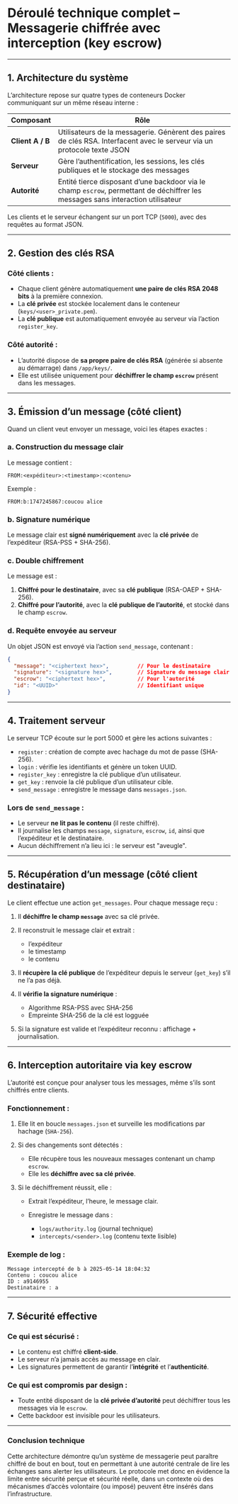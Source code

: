 # Déroulé technique complet – Messagerie chiffrée avec interception (key escrow)

---

## 1. Architecture du système

L’architecture repose sur quatre types de conteneurs Docker communiquant sur un même réseau interne :

| Composant        | Rôle                                                                                                                             |
| ---------------- | -------------------------------------------------------------------------------------------------------------------------------- |
| **Client A / B** | Utilisateurs de la messagerie. Génèrent des paires de clés RSA. Interfacent avec le serveur via un protocole texte JSON          |
| **Serveur**      | Gère l’authentification, les sessions, les clés publiques et le stockage des messages                                            |
| **Autorité**     | Entité tierce disposant d’une backdoor via le champ `escrow`, permettant de déchiffrer les messages sans interaction utilisateur |

Les clients et le serveur échangent sur un port TCP (`5000`), avec des requêtes au format JSON.

---

## 2. Gestion des clés RSA

### Côté clients :

* Chaque client génère automatiquement **une paire de clés RSA 2048 bits** à la première connexion.
* La **clé privée** est stockée localement dans le conteneur (`keys/<user>_private.pem`).
* La **clé publique** est automatiquement envoyée au serveur via l’action `register_key`.

### Côté autorité :

* L’autorité dispose de **sa propre paire de clés RSA** (générée si absente au démarrage) dans `/app/keys/`.
* Elle est utilisée uniquement pour **déchiffrer le champ `escrow`** présent dans les messages.

---

## 3. Émission d’un message (côté client)

Quand un client veut envoyer un message, voici les étapes exactes :

### a. Construction du message clair

Le message contient :

```
FROM:<expéditeur>:<timestamp>:<contenu>
```

Exemple :

```
FROM:b:1747245867:coucou alice
```

### b. Signature numérique

Le message clair est **signé numériquement** avec la **clé privée** de l’expéditeur (RSA-PSS + SHA-256).

### c. Double chiffrement

Le message est :

1. **Chiffré pour le destinataire**, avec sa **clé publique** (RSA-OAEP + SHA-256).
2. **Chiffré pour l’autorité**, avec la **clé publique de l’autorité**, et stocké dans le champ `escrow`.

### d. Requête envoyée au serveur

Un objet JSON est envoyé via l’action `send_message`, contenant :

```json
{
  "message": "<ciphertext hex>",         // Pour le destinataire
  "signature": "<signature hex>",        // Signature du message clair
  "escrow": "<ciphertext hex>",          // Pour l'autorité
  "id": "<UUID>"                         // Identifiant unique
}
```

---

## 4. Traitement serveur

Le serveur TCP écoute sur le port 5000 et gère les actions suivantes :

* `register` : création de compte avec hachage du mot de passe (SHA-256).
* `login` : vérifie les identifiants et génère un token UUID.
* `register_key` : enregistre la clé publique d’un utilisateur.
* `get_key` : renvoie la clé publique d’un utilisateur cible.
* `send_message` : enregistre le message dans `messages.json`.

### Lors de `send_message` :

* Le serveur **ne lit pas le contenu** (il reste chiffré).
* Il journalise les champs `message`, `signature`, `escrow`, `id`, ainsi que l’expéditeur et le destinataire.
* Aucun déchiffrement n’a lieu ici : le serveur est "aveugle".

---

## 5. Récupération d’un message (côté client destinataire)

Le client effectue une action `get_messages`. Pour chaque message reçu :

1. Il **déchiffre le champ `message`** avec sa clé privée.
2. Il reconstruit le message clair et extrait :

   * l’expéditeur
   * le timestamp
   * le contenu
3. Il **récupère la clé publique** de l’expéditeur depuis le serveur (`get_key`) s’il ne l’a pas déjà.
4. Il **vérifie la signature numérique** :

   * Algorithme RSA-PSS avec SHA-256
   * Empreinte SHA-256 de la clé est logguée
5. Si la signature est valide et l’expéditeur reconnu : affichage + journalisation.

---

## 6. Interception autoritaire via key escrow

L’autorité est conçue pour analyser tous les messages, même s’ils sont chiffrés entre clients.

### Fonctionnement :

1. Elle lit en boucle `messages.json` et surveille les modifications par hachage (`SHA-256`).
2. Si des changements sont détectés :

   * Elle récupère tous les nouveaux messages contenant un champ `escrow`.
   * Elle les **déchiffre avec sa clé privée**.
3. Si le déchiffrement réussit, elle :

   * Extrait l’expéditeur, l’heure, le message clair.
   * Enregistre le message dans :

     * `logs/authority.log` (journal technique)
     * `intercepts/<sender>.log` (contenu texte lisible)

### Exemple de log :

```
Message intercepté de b à 2025-05-14 18:04:32
Contenu : coucou alice
ID : a9146955
Destinataire : a
```

---

## 7. Sécurité effective

### Ce qui est sécurisé :

* Le contenu est chiffré **client-side**.
* Le serveur n’a jamais accès au message en clair.
* Les signatures permettent de garantir l’**intégrité** et l’**authenticité**.

### Ce qui est compromis par design :

* Toute entité disposant de la **clé privée d’autorité** peut déchiffrer tous les messages via le `escrow`.
* Cette backdoor est invisible pour les utilisateurs.

---

### Conclusion technique

Cette architecture démontre qu’un système de messagerie peut paraître chiffré de bout en bout, tout en permettant à une autorité centrale de lire les échanges sans alerter les utilisateurs.
Le protocole met donc en évidence la limite entre sécurité perçue et sécurité réelle, dans un contexte où des mécanismes d’accès volontaire (ou imposé) peuvent être insérés dans l’infrastructure.